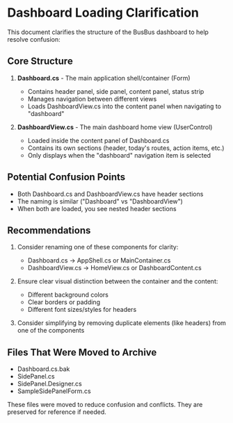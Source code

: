 # Dashboard Loading Clarification

This document clarifies the structure of the BusBus dashboard to help resolve confusion:

## Core Structure

1. **Dashboard.cs** - The main application shell/container (Form)
   - Contains header panel, side panel, content panel, status strip
   - Manages navigation between different views
   - Loads DashboardView.cs into the content panel when navigating to "dashboard"

2. **DashboardView.cs** - The main dashboard home view (UserControl)
   - Loaded inside the content panel of Dashboard.cs
   - Contains its own sections (header, today's routes, action items, etc.)
   - Only displays when the "dashboard" navigation item is selected

## Potential Confusion Points

- Both Dashboard.cs and DashboardView.cs have header sections
- The naming is similar ("Dashboard" vs "DashboardView")
- When both are loaded, you see nested header sections

## Recommendations

1. Consider renaming one of these components for clarity:
   - Dashboard.cs → AppShell.cs or MainContainer.cs
   - DashboardView.cs → HomeView.cs or DashboardContent.cs

2. Ensure clear visual distinction between the container and the content:
   - Different background colors
   - Clear borders or padding
   - Different font sizes/styles for headers

3. Consider simplifying by removing duplicate elements (like headers) from one of the components

## Files That Were Moved to Archive

- Dashboard.cs.bak
- SidePanel.cs
- SidePanel.Designer.cs
- SampleSidePanelForm.cs

These files were moved to reduce confusion and conflicts. They are preserved for reference if needed.
